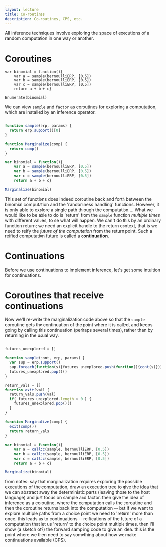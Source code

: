 ```yaml
---
layout: lecture
title: Co-routines 
description: Co-routines, CPS, etc.
---
```


All inference techniques involve exploring the space of executions of a random computation in one way or another.

# Coroutines

~~~
var binomial = function(){
    var a = sample(bernoulliERP, [0.5])
    var b = sample(bernoulliERP, [0.5])
    var c = sample(bernoulliERP, [0.5])
    return a + b + c}

Enumerate(binomial)
~~~

We can view `sample` and `factor` as coroutines for exploring a computation, which are installed by an inference operator.

~~~.js

function sample(erp, params) {
  return erp.support()[0]
}

function Marginalize(comp) {
  return comp()
}

var binomial = function(){
    var a = sample(bernoulliERP, [0.5])
    var b = sample(bernoulliERP, [0.5])
    var c = sample(bernoulliERP, [0.5])
    return a + b + c}

Marginalize(binomial)
~~~

This set of functions does indeed coroutine back and forth between the binomial computation and the 'randomness handling' functions. 
However, it is only able to explore a single path through the computation.... What we would like to be able to do is 'return' from the `sample` function *multiple times* with different values, to se what will happen. We can't do this by an ordinary function return; we need an explicit handle to the return context, that is we need to reify the *future of the computation* from the return point. Such a reified computation future is called a **continuation**.

# Continuations

Before we use continuations to implement inference, let's get some intuition for continuations.


# Coroutines that receive continuations

Now we'll re-write the marginalization code above so that the `sample` coroutine gets the continuation of the point where it is called, and keeps going by calling this continuation (perhaps several times), rather than by returning in the usual way.

~~~.js

futures_unexplored = []

function sample(cont, erp, params) {
  var sup = erp.support()
  sup.foreach(function(s){futures_unexplored.push(function(){cont(s)})})
  futures_unexplored.pop()()
}

return_vals = []
function exit(val) {
  return_vals.push(val)
  if( futures_unexplored.length > 0 ) {
    futures_unexplored.pop()()
  } 
}

function Marginalize(comp) {
  exit(comp())
  return return_vals
}

var binomial = function(){
    var a = callcc(sample, bernoulliERP, [0.5])
    var b = callcc(sample, bernoulliERP, [0.5])
    var c = callcc(sample, bernoulliERP, [0.5])
    return a + b + c}

Marginalize(binomial)
~~~


from notes: say that marginalization requires exploring the possible executions of the computation, draw an execution tree to give the idea that we can abstract away the deterministic parts (leaving those to the host language) and just focus on sample and factor. then give the idea of inference as a coroutine, where the computation calls the coroutine and then the coroutine returns back into the computation -- but if we want to explore multiple paths from a choice point we need to 'return' more than once. this leads us to continuations -- reifications of the future of a computation that let us 'return' to the choice point multiple times. then i'll show (a sketch of?) the forward sampling code to give an idea. this is the point where we then need to say something about how we make continuations available (CPS).
